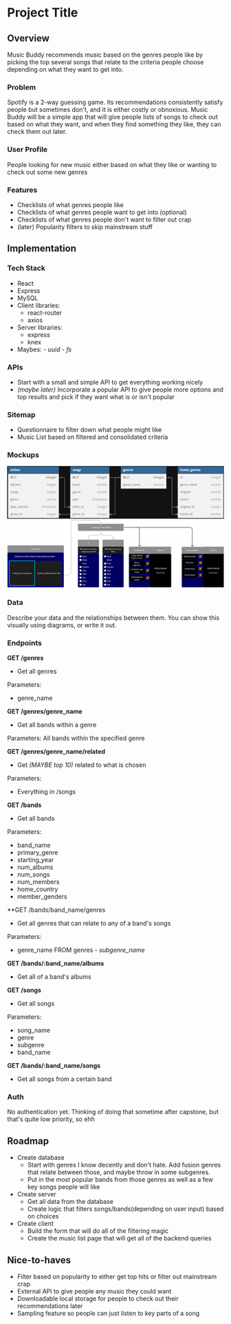 # Project Title

## Overview

Music Buddy recommends music based on the genres people like by picking the top several songs that relate to the criteria people choose depending on what they want to get into.

### Problem

Spotify is a 2-way guessing game. Its recommendations consistently satisfy people but sometimes don't, and it is either costly or obnoxious. Music Buddy will be a simple app that will give people lists of songs to check out based on what they want, and when they find something they like, they can check them out later.

### User Profile

People looking for new music either based on what they like or wanting to check out some new genres

### Features

- Checklists of what genres people like
- Checklists of what genres people want to get into (optional)
- Checklists of what genres people don't want to filter out crap
- (later) Popularity filters to skip mainstream stuff

## Implementation

### Tech Stack

- React
- Express
- MySQL
- Client libraries:
    - react-router
    - axios
- Server libraries:
    - express
    - knex
- Maybes:
    *- uuid*
    *- fs*

### APIs

- Start with a small and simple API to get everything working nicely
- *(maybe later)* Incorporate a popular API to give people more options and top results and pick if they want what is or isn't popular

### Sitemap

- Questionnaire to filter down what people might like
- Music List based on filtered and consolidated criteria

### Mockups

![](db_mockup.png)
![](frontend_mockup.png)

### Data

Describe your data and the relationships between them. You can show this visually using diagrams, or write it out. 

### Endpoints

**GET /genres**
- Get all genres

Parameters:
- genre_name

**GET /genres/genre_name**
- Get all bands within a genre

Parameters:
All bands within the specified genre

**GET /genres/genre_name/related**
- Get *(MAYBE top 10)* related to what is chosen

Parameters:
- Everything in /songs

**GET /bands**
- Get all bands

Parameters:
- band_name
- primary_genre
- starting_year
- num_albums
- num_songs
- num_members
- home_country
- member_genders

**GET /bands/band_name/genres
- Get all genres that can relate to any of a band's songs

Parameters:
- genre_name FROM genres
*- subgenre_name*

**GET /bands/:band_name/albums**
- Get all of a band's albums

**GET /songs**
- Get all songs

Parameters:
- song_name
- genre
- subgenre
- band_name

**GET /bands/:band_name/songs**
- Get all songs from a certain band

### Auth

No authentication yet. Thinking of doing that sometime after capstone, but that's quite low priority, so ehh

## Roadmap

- Create database
    - Start with genres I know decently and don't hate. Add fusion genres that relate between those, and maybe throw in some subgenres.
    - Put in the most popular bands from those genres as well as a few key songs people will like
- Create server
    - Get all data from the database
    - Create logic that filters songs/bands(depending on user input) based on choices
- Create client
    - Build the form that will do all of the filtering magic
    - Create the music list page that will get all of the backend queries

## Nice-to-haves

- Filter based on popularity to either get top hits or filter out mainstream crap
- External API to give people any music they could want
- Downloadable local storage for people to check out their recommendations later
- Sampling feature so people can just listen to key parts of a song